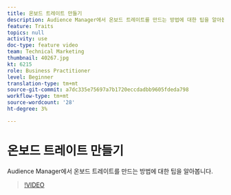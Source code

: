 ```yaml
---
title: 온보드 트레이트 만들기
description: Audience Manager에서 온보드 트레이트를 만드는 방법에 대한 팁을 알아봅니다.
feature: Traits
topics: null
activity: use
doc-type: feature video
team: Technical Marketing
thumbnail: 40267.jpg
kt: 6215
role: Business Practitioner
level: Beginner
translation-type: tm+mt
source-git-commit: a7dc335e75697a7b1720eccdadbb9605fdeda798
workflow-type: tm+mt
source-wordcount: '28'
ht-degree: 3%

---
```



# 온보드 트레이트 만들기

Audience Manager에서 온보드 트레이트를 만드는 방법에 대한 팁을 알아봅니다.

>[!VIDEO](https://video.tv.adobe.com/v/40267/?quality=12&learn=on)
